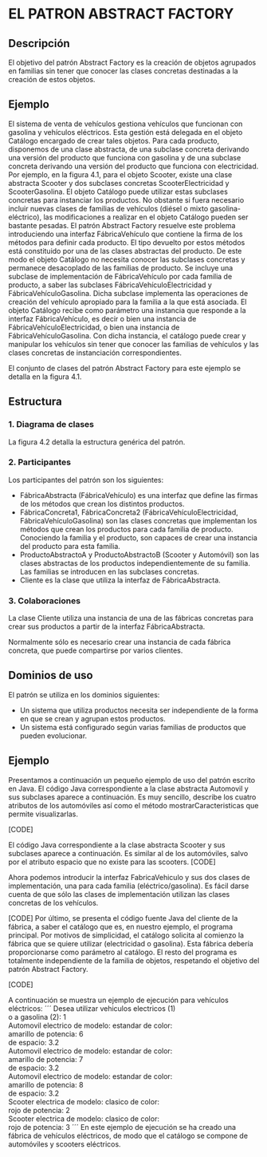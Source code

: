 ﻿# EL PATRON ABSTRACT FACTORY
## Descripción 
El objetivo del patrón Abstract Factory es la creación de objetos agrupados en familias
sin tener que conocer las clases concretas destinadas a la creación de estos objetos. 

## Ejemplo 
El sistema de venta de vehículos gestiona vehículos que funcionan con gasolina y
vehículos eléctricos. Esta gestión está delegada en el objeto Catálogo encargado de
crear tales objetos. 
Para cada producto, disponemos de una clase abstracta, de una subclase concreta
derivando una versión del producto que funciona con gasolina y de una subclase
concreta derivando una versión del producto que funciona con electricidad. Por
ejemplo, en la figura 4.1, para el objeto Scooter, existe una clase abstracta Scooter y dos
subclases concretas ScooterElectricidad y ScooterGasolina. 
El objeto Catálogo puede utilizar estas subclases concretas para instanciar los productos.
No obstante si fuera necesario incluir nuevas clases de familias de vehículos (diésel o
mixto gasolina-eléctrico), las modificaciones a realizar en el objeto Catálogo pueden ser
bastante pesadas. 
El patrón Abstract Factory resuelve este problema introduciendo una interfaz
FábricaVehículo que contiene la firma de los métodos para definir cada producto. El
tipo devuelto por estos métodos está constituido por una de las clases abstractas del
producto. De este modo el objeto Catálogo no necesita conocer las subclases concretas y
permanece desacoplado de las familias de producto. 
Se incluye una subclase de implementación de FábricaVehículo por cada familia de
producto, a saber las subclases FábricaVehículoElectricidad y
FábricaVehículoGasolina. Dicha subclase implementa las operaciones de creación del
vehículo apropiado para la familia a la que está asociada. 
El objeto Catálogo recibe como parámetro una instancia que responde a la interfaz
FábricaVehículo, es decir o bien una instancia de FábricaVehículoElectricidad, o bien
una instancia de FábricaVehículoGasolina. Con dicha instancia, el catálogo puede crear
y manipular los vehículos sin tener que conocer las familias de vehículos y las clases
concretas de instanciación correspondientes. 

El conjunto de clases del patrón Abstract Factory para este ejemplo se detalla en la
figura 4.1. 

## Estructura 
### 1. Diagrama de clases 
La figura 4.2 detalla la estructura genérica del patrón. 


### 2. Participantes 
Los participantes del patrón son los siguientes: 
* FábricaAbstracta (FábricaVehículo) es una interfaz que define las firmas de los
métodos que crean los distintos productos. 
* FábricaConcreta1, FábricaConcreta2 (FábricaVehículoElectricidad,
FábricaVehículoGasolina) son las clases concretas que implementan los
métodos que crean los productos para cada familia de producto. Conociendo la
familia y el producto, son capaces de crear una instancia del producto para esta
familia. 
* ProductoAbstractoA y ProductoAbstractoB (Scooter y Automóvil) son las clases
abstractas de los productos independientemente de su familia. Las familias se
introducen en las subclases concretas. 
* Cliente es la clase que utiliza la interfaz de FábricaAbstracta. 
### 3. Colaboraciones 
La clase Cliente utiliza una instancia de una de las fábricas concretas para crear sus
productos a partir de la interfaz FábricaAbstracta. 
 
Normalmente sólo es necesario crear una instancia de cada fábrica concreta, que puede
compartirse por varios clientes. 


## Dominios de uso 
El patrón se utiliza en los dominios siguientes: 
* Un sistema que utiliza productos necesita ser independiente de la forma en que
se crean y agrupan estos productos. 
* Un sistema está configurado según varias familias de productos que pueden
evolucionar. 
## Ejemplo  

Presentamos a continuación un pequeño ejemplo de uso del patrón escrito en Java. El
código Java correspondiente a la clase abstracta Automovil y sus subclases aparece a
continuación. Es muy sencillo, describe los cuatro atributos de los automóviles así como
el método mostrarCaracteristicas que permite visualizarlas. 

 [CODE]

El código Java correspondiente a la clase abstracta Scooter y sus subclases aparece a
continuación. Es similar al de los automóviles, salvo por el atributo espacio que no
existe para las scooters. 
 [CODE]

Ahora podemos introducir la interfaz FabricaVehiculo y sus dos clases de
implementación, una para cada familia (eléctrico/gasolina). Es fácil darse cuenta de que
sólo las clases de implementación utilizan las clases concretas de los vehículos. 

 [CODE]
Por último, se presenta el código fuente Java del cliente de la fábrica, a saber el catálogo
que es, en nuestro ejemplo, el programa principal. Por motivos de simplicidad, el
catálogo solicita al comienzo la fábrica que se quiere utilizar (electricidad o gasolina).
Esta fábrica debería proporcionarse como parámetro al catálogo. 
El resto del programa es totalmente independiente de la familia de objetos, respetando el
objetivo del patrón Abstract Factory. 

 [CODE]

A continuación se muestra un ejemplo de ejecución para vehículos eléctricos: 
´´´ 
Desea utilizar vehiculos electricos (1)   
o a gasolina (2): 1  
Automovil electrico de modelo: estandar de color:   
amarillo de potencia: 6   
de espacio: 3.2  
Automovil electrico de modelo: estandar de color:   
amarillo de potencia: 7   
de espacio: 3.2  
Automovil electrico de modelo: estandar de color:   
amarillo de potencia: 8   
de espacio: 3.2  
Scooter electrica de modelo: clasico de color:   
rojo de potencia: 2  
Scooter electrica de modelo: clasico de color:   
rojo de potencia: 3 
´´´
En este ejemplo de ejecución se ha creado una fábrica de vehículos eléctricos, de modo
que el catálogo se compone de automóviles y scooters eléctricos. 